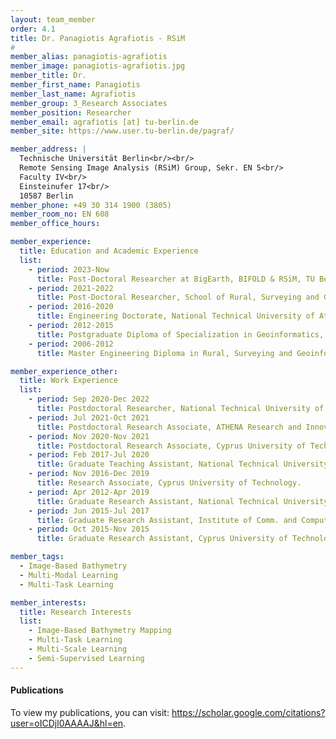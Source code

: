 ```yaml
---
layout: team_member
order: 4.1
title: Dr. Panagiotis Agrafiotis - RSiM
#
member_alias: panagiotis-agrafiotis
member_image: panagiotis-agrafiotis.jpg
member_title: Dr.
member_first_name: Panagiotis
member_last_name: Agrafiotis
member_group: 3_Research Associates
member_position: Researcher
member_email: agrafiotis [at] tu-berlin.de
member_site: https://www.user.tu-berlin.de/pagraf/

member_address: |
  Technische Universität Berlin<br/><br/>
  Remote Sensing Image Analysis (RSiM) Group, Sekr. EN 5<br/>
  Faculty IV<br/>
  Einsteinufer 17<br/>
  10587 Berlin
member_phone: +49 30 314 1900 (3805)
member_room_no: EN 608
member_office_hours:

member_experience:
  title: Education and Academic Experience
  list:
    - period: 2023-Now
      title: Post-Doctoral Researcher at BigEarth, BIFOLD & RSiM, TU Berlin, Germany.
    - period: 2021-2022
      title: Post-Doctoral Researcher, School of Rural, Surveying and Geoinformatics Engineering, National Technical University of Athens, Greece.
    - period: 2016-2020
      title: Engineering Doctorate, National Technical University of Athens, Greece.
    - period: 2012-2015
      title: Postgraduate Diploma of Specialization in Geoinformatics, National Technical University of Athens, Greece.
    - period: 2006-2012
      title: Master Engineering Diploma in Rural, Surveying and Geoinformatics Engineering, National Technical University of Athens, Greece.

member_experience_other:
  title: Work Experience
  list:
    - period: Sep 2020-Dec 2022
      title: Postdoctoral Researcher, National Technical University of Athens.
    - period: Jul 2021-Oct 2021
      title: Postdoctoral Research Associate, ATHENA Research and Innovation Center.
    - period: Nov 2020-Nov 2021
      title: Postdoctoral Research Associate, Cyprus University of Technology.
    - period: Feb 2017-Jul 2020
      title: Graduate Teaching Assistant, National Technical University of Athens.
    - period: Nov 2016-Dec 2019
      title: Research Associate, Cyprus University of Technology.
    - period: Apr 2012-Apr 2019
      title: Graduate Research Assistant, National Technical University of Athens.
    - period: Jun 2015-Jul 2017
      title: Graduate Research Assistant, Institute of Comm. and Computer Systems.
    - period: Oct 2015-Nov 2015
      title: Graduate Research Assistant, Cyprus University of Technology.

member_tags:
  - Image-Based Bathymetry
  - Multi-Modal Learning
  - Multi-Task Learning

member_interests:
  title: Research Interests
  list:
    - Image-Based Bathymetry Mapping
    - Multi-Task Learning
    - Multi-Scale Learning
    - Semi-Supervised Learning
---
```


<h4 class="mt-4">Publications</h4>
  <p>To view my publications, you can visit: <a href="https://scholar.google.com/citations?user=oICDjl0AAAAJ&hl=en" target="_blank">https://scholar.google.com/citations?user=oICDjl0AAAAJ&hl=en</a>.</p>
